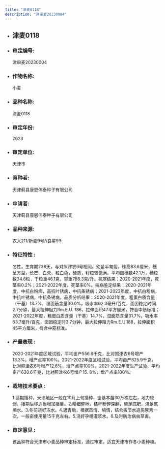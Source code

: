 ```yaml
---
title: "津麦0118"
description: "津审麦20230004"
---
```

* ## 津麦0118
* ###  审定编号:  
   津审麦20230004

*  ### 作物名称:  
   小麦

*   ###  品种名称: 
    津麦0118

*   ### 审定年份: 
    2023

*   ### 审定单位:  
    天津市

*   ### 育种者:  
    天津蓟县康恩伟泰种子有限公司

*   ### 申请者:  
    天津蓟县康恩伟泰种子有限公司

*   ### 品种来源:  
    农大211/新麦9号//良星99

*   ### 特征特性 : 
    冬性，生育期238天，与对照津农6号相同。幼苗半匍匐，株高83.6厘米，穗呈方型，长芒、白壳、粒白色，硬质，籽粒较饱满。平均亩穗数42.1万，穗粒数34.6粒，千粒重46.1克，容重788.3克/升。抗寒结果：2020-2021年度，死茎率0.2%；2021-2022年度，死茎率0%。抗病鉴定结果：2020-2021年度，中抗白粉病，高抗叶锈病，中抗条锈病；2021-2022年度，中抗白粉病，中抗叶锈病，中抗条锈病。品质分析结果：2020-2021年度，粗蛋白质含量（干基）13.7%，湿面筋含量30.0%，吸水率62.3毫升/百克，面团稳定时间2.7分钟，最大拉伸阻力Rm.E.U. 186，拉伸面积47平方厘米，符合中筋标准；2021-2022年度，粗蛋白质含量（干基）14.7%，湿面筋含量31.7%，吸水率63.7毫升/百克，面团稳定时3.7分钟，最大拉伸阻力Rm.E.U.188，拉伸面积45平方厘米，符合中筋标准。

*   ### 产量表现 : 
    2020-2021年度区域试验，平均亩产556.6千克，比对照津农6号增产13.3%，增产点率100%。2021-2022年度区域试验，平均亩产625.9千克，比对照津农6号增产12.6%，增产点率100%。2021-2022年度生产试验，平均亩产630.6千克，比对照津农6号增产15. 8%，增产点率100%。

*   ### 栽培技术要点 : 
    1.适期播种，天津地区一般在10月上旬播种，亩基本苗30万株左右，地力较弱、播期后移适当增加播量。2.精细整地，秸秆粉碎深翻，施足底肥，浇足底墒水。3.冬前浇好冻水。4.返青后，根据苗情、墒情，结合拔节水追施尿素一次，一般亩使用量15千克左右。5.浇好孕穗灌浆水。6.及时防治病虫草害。

*   ### 审定意见 : 
    该品种符合天津市小麦品种审定标准，通过审定。适宜天津市作冬小麦种植。
